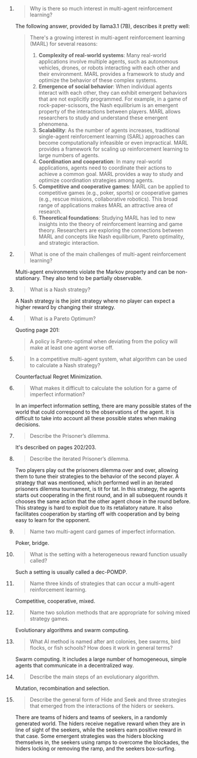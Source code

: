 1. 
    > Why is there so much interest in multi-agent reinforcement learning?

    The following answer, provided by llama3.1 (7B), describes it pretty well:

    > There's a growing interest in multi-agent reinforcement learning (MARL) for several reasons:
    > 1. **Complexity of real-world systems**: Many real-world applications involve multiple agents, such as autonomous vehicles, drones, or robots interacting with each other and their environment. MARL provides a framework to study and optimize the behavior of these complex systems.
    > 2. **Emergence of social behavior**: When individual agents interact with each other, they can exhibit emergent behaviors that are not explicitly programmed. For example, in a game of rock-paper-scissors, the Nash equilibrium is an emergent property of the interactions between players. MARL allows researchers to study and understand these emergent phenomena.
    > 3. **Scalability**: As the number of agents increases, traditional single-agent reinforcement learning (SARL) approaches can become computationally infeasible or even impractical. MARL provides a framework for scaling up reinforcement learning to large numbers of agents.
    > 4. **Coordination and cooperation**: In many real-world applications, agents need to coordinate their actions to achieve a common goal. MARL provides a way to study and optimize coordination strategies among agents.
    > 5. **Competitive and cooperative games**: MARL can be applied to competitive games (e.g., poker, sports) or cooperative games (e.g., rescue missions, collaborative robotics). This broad range of applications makes MARL an attractive area of research.
    > 6. **Theoretical foundations**: Studying MARL has led to new insights into the theory of reinforcement learning and game theory. Researchers are exploring the connections between MARL and concepts like Nash equilibrium, Pareto optimality, and strategic interaction.

2. 
    > What is one of the main challenges of multi-agent reinforcement learning?

    Multi-agent environments violate the Markov property and can be non-stationary. They also tend to be partially observable.

3. 
    > What is a Nash strategy?

    A Nash strategy is the joint strategy where no player can expect a higher reward by changing their strategy.

4. 
    > What is a Pareto Optimum?

    Quoting page 201:
    > A policy is Pareto-optimal when deviating from the policy will make at least one agent worse off.
    
5. 
    > In a competitive multi-agent system, what algorithm can be used to calculate a Nash strategy?

    Counterfactual Regret Minimization.

6. 
    > What makes it difficult to calculate the solution for a game of imperfect information?

    In an imperfect information setting, there are many possible states of the world that could correspond to the observations of the agent. It is difficult to take into account all these possible states when making decisions.

7. 
    > Describe the Prisoner’s dilemma.

    It's described on pages 202/203.

8. 
    > Describe the iterated Prisoner’s dilemma.

    Two players play out the prisoners dilemma over and over, allowing them to tune their strategies to the behavior of the second player. A strategy that was mentioned, which performed well in an iterated prisoners dilemma tournament, is tit for tat. In this strategy, the agents starts out cooperating in the first round, and in all subsequent rounds it chooses the same action that the other agent chose in the round before. This strategy is hard to exploit due to its retaliatory nature. It also facilitates cooperation by starting off with cooperation and by being easy to learn for the opponent.

9. 
    > Name two multi-agent card games of imperfect information.

    Poker, bridge.

10. 
    > What is the setting with a heterogeneous reward function usually called?

    Such a setting is usually called a dec-POMDP.

11. 
    > Name three kinds of strategies that can occur a multi-agent reinforcement learning.

    Competitive, cooperative, mixed.

12. 
    > Name two solution methods that are appropriate for solving mixed strategy games.

    Evolutionary algorithms and swarm computing.

13. 
    > What AI method is named after ant colonies, bee swarms, bird flocks, or fish schools? How does it work in general terms?

    Swarm computing. It includes a large number of homogeneous, simple agents that communicate in a decentralized way.  

14. 
    > Describe the main steps of an evolutionary algorithm.

    Mutation, recombination and selection.

15. 
    > Describe the general form of Hide and Seek and three strategies that emerged from the interactions of the hiders or seekers.

    There are teams of hiders and teams of seekers, in a randomly generated world. The hiders receive negative reward when they are in line of sight of the seekers, while the seekers earn positive reward in that case. Some emergent strategies was the hiders blocking themselves in, the seekers using ramps to overcome the blockades, the hiders locking or removing the ramp, and the seekers box-surfing.

